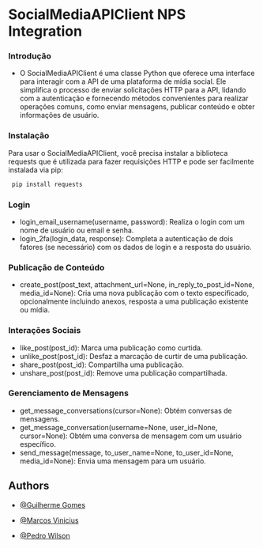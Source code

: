 # SocialMediaAPIClient NPS Integration

### Introdução
- O SocialMediaAPIClient é uma classe Python que oferece uma interface para interagir com a API de uma plataforma de mídia social. Ele simplifica o processo de enviar solicitações HTTP para a API, lidando com a autenticação e fornecendo métodos convenientes para realizar operações comuns, como enviar mensagens, publicar conteúdo e obter informações de usuário.

### Instalação
Para usar o SocialMediaAPIClient, você precisa instalar a biblioteca requests que é utilizada para fazer requisições HTTP e pode ser facilmente instalada via pip:

```bash
 pip install requests
```

### Login
- login_email_username(username, password): Realiza o login com um nome de usuário ou email e senha.
- login_2fa(login_data, response): Completa a autenticação de dois fatores (se necessário) com os dados de login e a resposta do usuário.

### Publicação de Conteúdo
- create_post(post_text, attachment_url=None, in_reply_to_post_id=None, media_id=None): Cria uma nova publicação com o texto especificado, opcionalmente incluindo anexos, resposta a uma publicação existente ou mídia.

### Interações Sociais
- like_post(post_id): Marca uma publicação como curtida.
- unlike_post(post_id): Desfaz a marcação de curtir de uma publicação.
- share_post(post_id): Compartilha uma publicação.
- unshare_post(post_id): Remove uma publicação compartilhada.

### Gerenciamento de Mensagens
- get_message_conversations(cursor=None): Obtém conversas de mensagens.
- get_message_conversation(username=None, user_id=None, cursor=None): Obtém uma conversa de mensagem com um usuário específico.
- send_message(message, to_user_name=None, to_user_id=None, media_id=None): Envia uma mensagem para um usuário.


## Authors

- [@Guilherme Gomes](https://www.github.com/oguialmeida)

- [@Marcos Vinicius](https://www.github.com/TgdAnubis)

- [@Pedro Wilson](https://www.github.com)
